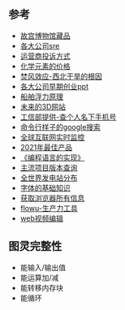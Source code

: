 ## 参考

- [故宫博物馆藏品](https://zm-digicol.dpm.org.cn/)
- [各大公司sre](https://github.com/upgundecha/howtheysre)
- [运营商投诉方式](https://yhssglxt.miit.gov.cn/web/appealSearch)
- [化学元素的价格](https://en.wikipedia.org/wiki/Prices_of_chemical_elements)
- [焚风效应-西北干旱的根因](https://mp.weixin.qq.com/s/HuGWUSGNgNAYUp7VDr-uGA)
- [各大公司早期创业ppt](https://www.pitchdeckhunt.com/)
- [船舶浮力原理](https://ciechanow.ski/naval-architecture/)
- [未来的3D网站](https://www.muse.place/)
- [工信部提供-查个人名下手机号](https://getsimnum.caict.ac.cn/#/)
- [命令行样子的google搜索](https://duckduckgo.com/tty/)
- [全球互联网实时监控](https://radar.cloudflare.com/)
- [2021年最佳产品](https://mayandev.top/2022/02/10/tool/product-2021/)
- [《编程语言的实现》](http://craftinginterpreters.com/introduction.html)
- [主流项目版本查询](https://endoflife.date/firefox)
- [全世界发电站分布](https://openinframap.org/#7.72/30.859/119.499)
- [字体的基础知识](https://sspai.com/post/71957)
- [获取浏览器所有信息](https://www.deviceinfo.me/)
- [flowu-生产力工具](https://flowus.cn/)
- [web视频编辑](https://mp.weixin.qq.com/s/hNIY9Wbqnpg9QErbYqMUWQ)

## 图灵完整性

- 能输入/输出值
- 能运算加/减
- 能转移内存块
- 能循环